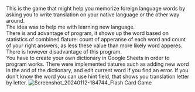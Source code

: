 This is the game that might help you memorize foreign language words by asking you to write translation on your native language or the other way around.<br />
The idea was to help me with learning new language. <br />
There is and advantage of program, it shows up the word based on statistics of combined fiature: count of apperanse of each word and count of your right answers, as less these value than more likely word apperes. There is however disadvantage of this program. <br />
You have to create your own dictionary in Google Sheets in order to program works. There were implemented tiatures such as adding new word in the and of the dictionary, and edit current word if you find an error. If you don't know the word you can use hint field, that shows you translation letter by letter.
![Screenshot_20240112-184744_Flash Card Game](https://github.com/SergeyAkh/FlashCardGame_App/assets/57836225/3759d724-102b-4915-ba80-440c1f99f083)
